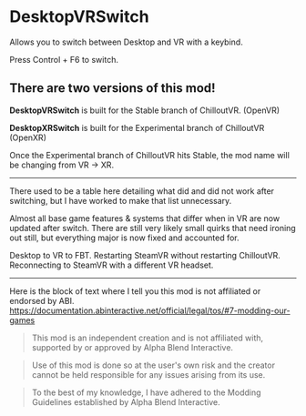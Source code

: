 # DesktopVRSwitch
Allows you to switch between Desktop and VR with a keybind.

Press Control + F6 to switch.

## There are two versions of this mod!
**DesktopVRSwitch** is built for the Stable branch of ChilloutVR. (OpenVR)

**DesktopXRSwitch** is built for the Experimental branch of ChilloutVR (OpenXR)

Once the Experimental branch of ChilloutVR hits Stable, the mod name will be changing from VR -> XR.

---

There used to be a table here detailing what did and did not work after switching, but I have worked to make that list unnecessary.

Almost all base game features & systems that differ when in VR are now updated after switch. There are still very likely small quirks that need ironing out still, but everything major is now fixed and accounted for. 

Desktop to VR to FBT. Restarting SteamVR without restarting ChilloutVR. Reconnecting to SteamVR with a different VR headset.

---

Here is the block of text where I tell you this mod is not affiliated or endorsed by ABI. 
https://documentation.abinteractive.net/official/legal/tos/#7-modding-our-games

> This mod is an independent creation and is not affiliated with, supported by or approved by Alpha Blend Interactive. 

> Use of this mod is done so at the user's own risk and the creator cannot be held responsible for any issues arising from its use.

> To the best of my knowledge, I have adhered to the Modding Guidelines established by Alpha Blend Interactive.
